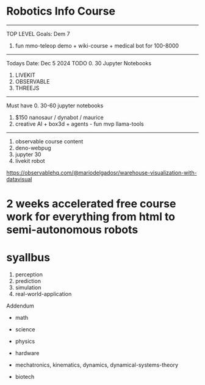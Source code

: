 # Robotics Info Course
---
TOP LEVEL Goals: Dem 7
1. fun mmo-teleop demo + wiki-course + medical bot for 100-8000
---
Todays Date: Dec 5 2024
TODO 
0. 30 Jupyter Notebooks
1. LIVEKIT
2. OBSERVABLE
3. THREEJS
--------
Must have
0. 30-60 jupyter notebooks
1. $150 nanosaur / dynabot / maurice
2. creative AI + box3d + agents - fun mvp llama-tools 
---
1. observable course content 
2. deno-webpug 
3. jupyter 30
4. livekit robot
<!-- <iframe width="100%" height="968" frameBorder="0"
  src="https://observablehq.com/embed/@roboticsuniversity/alan_how@262?cells=pdfViewer"></iframe>

<iframe width="100%" height="500" frameborder="0"
  src="https://observablehq.com/embed/@rreusser/2d-n-body-gravity-with-poissons-equation?cell=*"></iframe>

  <iframe width="100%" height="500" frameborder="0"
  src="https://observablehq.com/embed/@rreusser/dispersion-in-water-surface-waves?cell=*"></iframe>


  <iframe width="100%" height="500" frameborder="0"
  src="https://redblobgames.com/articles/visibility/"></iframe>

  <iframe width="100%" height="500" frameborder="0"
  src="https://madebyevan.com/webgl-water/"></iframe> -->

https://observablehq.com/@mariodelgadosr/warehouse-visualization-with-datavisual

# 2 weeks accelerated free course work for everything from html to semi-autonomous robots 



# syallbus
1. perception
2. prediction
3. simulation
4. real-world-application



Addendum
- math
- science
- physics

- hardware
- mechatronics, kinematics, dynamics, dynamical-systems-theory
- biotech
